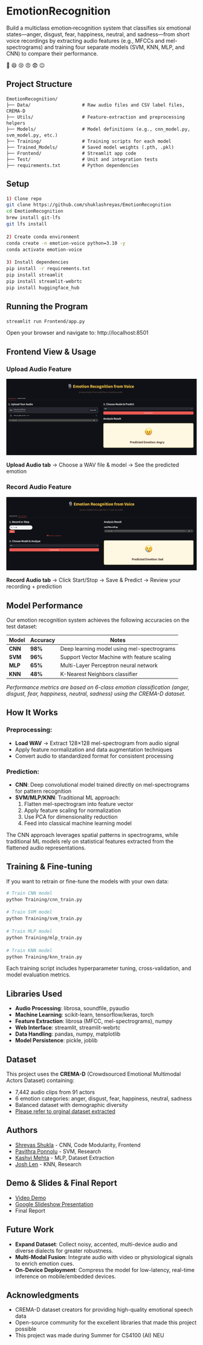 # EmotionRecognition 

Build a multiclass emotion‐recognition system that classifies six emotional states—anger, disgust, fear, happiness, neutral, and sadness—from short voice recordings by extracting audio features (e.g., MFCCs and mel-spectrograms) and training four separate models (SVM, KNN, MLP, and CNN) to compare their performance.

🤢 😄 😢 😠 😨 😐

## Project Structure

```
EmotionRecognition/
├── Data/                   # Raw audio files and CSV label files, CREMA-D
├── Utils/                  # Feature‐extraction and preprocessing helpers
├── Models/                 # Model definitions (e.g., cnn_model.py, svm_model.py, etc.)
├── Training/               # Training scripts for each model
├── Trained_Models/         # Saved model weights (.pth, .pkl)
├── Frontend/               # Streamlit app code
├── Test/                   # Unit and integration tests
├── requirements.txt        # Python dependencies
```

## Setup

```bash
1) Clone repo
git clone https://github.com/shuklashreyas/EmotionRecognition
cd EmotionRecognition
brew install git-lfs
git lfs install

2) Create conda environment
conda create -n emotion-voice python=3.10 -y
conda activate emotion-voice

3) Install dependencies
pip install -r requirements.txt
pip install streamlit
pip install streamlit-webrtc
pip install huggingface_hub
```

## Running the Program

```bash
streamlit run Frontend/app.py
```

Open your browser and navigate to: http://localhost:8501

## Frontend View & Usage

### Upload Audio Feature
![Upload Audio Clip](./frontend1.png "Upload Audio Clip")

**Upload Audio tab** → Choose a WAV file & model → See the predicted emotion

### Record Audio Feature  
![Record Audio Clip](./frontend2.png "Record Audio Clip")

**Record Audio tab** → Click Start/Stop → Save & Predict → Review your recording + prediction

## Model Performance

Our emotion recognition system achieves the following accuracies on the test dataset:

| Model | Accuracy | Notes |
|-------|----------|-------|
| **CNN** | **98%** | Deep learning model using mel-spectrograms |
| **SVM** | **96%** | Support Vector Machine with feature scaling |
| **MLP** | **65%** | Multi-Layer Perceptron neural network |
| **KNN** | **48%** | K-Nearest Neighbors classifier |

*Performance metrics are based on 6-class emotion classification (anger, disgust, fear, happiness, neutral, sadness) using the CREMA-D dataset.*

## How It Works

### Preprocessing:
- **Load WAV** → Extract 128×128 mel-spectrogram from audio signal
- Apply feature normalization and data augmentation techniques
- Convert audio to standardized format for consistent processing

### Prediction:
- **CNN**: Deep convolutional model trained directly on mel-spectrograms for pattern recognition
- **SVM/MLP/KNN**: Traditional ML approach:
  1. Flatten mel-spectrogram into feature vector
  2. Apply feature scaling for normalization
  3. Use PCA for dimensionality reduction
  4. Feed into classical machine learning model

The CNN approach leverages spatial patterns in spectrograms, while traditional ML models rely on statistical features extracted from the flattened audio representations.

## Training & Fine-tuning

If you want to retrain or fine-tune the models with your own data:

```bash
# Train CNN model
python Training/cnn_train.py

# Train SVM model
python Training/svm_train.py

# Train MLP model
python Training/mlp_train.py

# Train KNN model
python Training/knn_train.py
```

Each training script includes hyperparameter tuning, cross-validation, and model evaluation metrics.

## Libraries Used

- **Audio Processing**: librosa, soundfile, pyaudio
- **Machine Learning**: scikit-learn, tensorflow/keras, torch
- **Feature Extraction**: librosa (MFCC, mel-spectrograms), numpy
- **Web Interface**: streamlit, streamlit-webrtc
- **Data Handling**: pandas, numpy, matplotlib
- **Model Persistence**: pickle, joblib

## Dataset

This project uses the **CREMA-D** (Crowdsourced Emotional Multimodal Actors Dataset) containing:
- 7,442 audio clips from 91 actors
- 6 emotion categories: anger, disgust, fear, happiness, neutral, sadness
- Balanced dataset with demographic diversity
- [Please refer to orginal dataset extracted](https://github.com/CheyneyComputerScience/CREMA-D)

## Authors

- [Shreyas Shukla](https://github.com/shuklashreyas) - CNN, Code Modularity, Frontend
- [Pavithra Ponnolu](https://github.com/pponn) - SVM, Research
- [Kashvi Mehta](https://github.com/kashvime) - MLP, Dataset Extraction
- [Josh Len](https://github.com/Josh-Len) - KNN, Research

## Demo & Slides & Final Report

- [Video Demo](https://drive.google.com/file/d/1Bl0TcKuDguN_U-6x9Dm1zW89pRkIFui5/view?usp=sharing)
- [Google Slideshow Presentation](https://drive.google.com/file/d/1FuzVh6-ys5HXoX531fwhe3_gbTbmYSmK/view?usp=sharing)
- Final Report

## Future Work

- **Expand Dataset**: Collect noisy, accented, multi-device audio and diverse dialects for greater robustness.
- **Multi-Modal Fusion**: Integrate audio with video or physiological signals to enrich emotion cues.
- **On-Device Deployment**: Compress the model for low-latency, real-time inference on mobile/embedded devices.
  

## Acknowledgments

- CREMA-D dataset creators for providing high-quality emotional speech data
- Open-source community for the excellent libraries that made this project possible
- This project was made during Summer for CS4100 (AI) NEU
